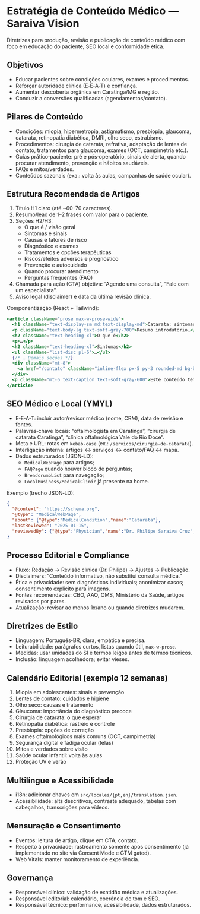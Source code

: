 # Estratégia de Conteúdo Médico — Saraiva Vision

Diretrizes para produção, revisão e publicação de conteúdo médico com foco em educação do paciente, SEO local e conformidade ética.

## Objetivos
- Educar pacientes sobre condições oculares, exames e procedimentos.
- Reforçar autoridade clínica (E‑E‑A‑T) e confiança.
- Aumentar descoberta orgânica em Caratinga/MG e região.
- Conduzir a conversões qualificadas (agendamentos/contato).

## Pilares de Conteúdo
- Condições: miopia, hipermetropia, astigmatismo, presbiopia, glaucoma, catarata, retinopatia diabética, DMRI, olho seco, estrabismo.
- Procedimentos: cirurgia de catarata, refrativa, adaptação de lentes de contato, tratamentos para glaucoma, exames (OCT, campimetria etc.).
- Guias prático‑paciente: pré e pós‑operatório, sinais de alerta, quando procurar atendimento, prevenção e hábitos saudáveis.
- FAQs e mitos/verdades.
- Conteúdos sazonais (exa.: volta às aulas, campanhas de saúde ocular).

## Estrutura Recomendada de Artigos
1. Título H1 claro (até ~60–70 caracteres).
2. Resumo/lead de 1–2 frases com valor para o paciente.
3. Seções H2/H3:
   - O que é / visão geral
   - Sintomas e sinais
   - Causas e fatores de risco
   - Diagnóstico e exames
   - Tratamentos e opções terapêuticas
   - Riscos/efeitos adversos e prognóstico
   - Prevenção e autocuidado
   - Quando procurar atendimento
   - Perguntas frequentes (FAQ)
4. Chamada para ação (CTA) objetiva: “Agende uma consulta”, “Fale com um especialista”.
5. Aviso legal (disclaimer) e data da última revisão clínica.

Componentização (React + Tailwind):
```jsx
<article className="prose max-w-prose-wide">
  <h1 className="text-display-sm md:text-display-md">Catarata: sintomas, diagnóstico e tratamento</h1>
  <p className="text-body-lg text-soft-gray-700">Resumo introdutório…</p>
  <h2 className="text-heading-xl">O que é</h2>
  <p>…</p>
  <h2 className="text-heading-xl">Sintomas</h2>
  <ul className="list-disc pl-6">…</ul>
  {/* … Demais seções */}
  <div className="mt-8">
    <a href="/contato" className="inline-flex px-5 py-3 rounded-md bg-brand-blue-600 hover:bg-brand-blue-700 text-white focus:outline-none focus:ring-2 focus:ring-brand-blue-500">Agendar consulta</a>
  </div>
  <p className="mt-6 text-caption text-soft-gray-600">Este conteúdo tem caráter informativo e não substitui consulta médica. Última revisão: 2025‑01‑15.</p>
</article>
```

## SEO Médico e Local (YMYL)
- E‑E‑A‑T: incluir autor/revisor médico (nome, CRM), data de revisão e fontes.
- Palavras‑chave locais: “oftalmologista em Caratinga”, “cirurgia de catarata Caratinga”, “clínica oftalmológica Vale do Rio Doce”.
- Meta e URL: rotas em `kebab-case` (ex.: `/servicos/cirurgia-de-catarata`).
- Interligação interna: artigos ↔ serviços ↔ contato/FAQ ↔ mapa.
- Dados estruturados (JSON‑LD):
  - `MedicalWebPage` para artigos;
  - `FAQPage` quando houver bloco de perguntas;
  - `BreadcrumbList` para navegação;
  - `LocalBusiness/MedicalClinic` já presente na home.

Exemplo (trecho JSON‑LD):
```json
{
  "@context": "https://schema.org",
  "@type": "MedicalWebPage",
  "about": {"@type":"MedicalCondition","name":"Catarata"},
  "lastReviewed": "2025-01-15",
  "reviewedBy": {"@type":"Physician","name":"Dr. Philipe Saraiva Cruz","identifier":"CRM-MG 69.870"}
}
```

## Processo Editorial e Compliance
- Fluxo: Redação → Revisão clínica (Dr. Philipe) → Ajustes → Publicação.
- Disclaimers: “Conteúdo informativo, não substitui consulta médica.”
- Ética e privacidade: sem diagnósticos individuais; anonimizar casos; consentimento explícito para imagens.
- Fontes recomendadas: CBO, AAO, OMS, Ministério da Saúde, artigos revisados por pares.
- Atualização: revisar ao menos 1x/ano ou quando diretrizes mudarem.

## Diretrizes de Estilo
- Linguagem: Português‑BR, clara, empática e precisa.
- Leiturabilidade: parágrafos curtos, listas quando útil, `max-w-prose`.
- Medidas: usar unidades do SI e termos leigos antes de termos técnicos.
- Inclusão: linguagem acolhedora; evitar vieses.

## Calendário Editorial (exemplo 12 semanas)
1. Miopia em adolescentes: sinais e prevenção
2. Lentes de contato: cuidados e higiene
3. Olho seco: causas e tratamento
4. Glaucoma: importância do diagnóstico precoce
5. Cirurgia de catarata: o que esperar
6. Retinopatia diabética: rastreio e controle
7. Presbiopia: opções de correção
8. Exames oftalmológicos mais comuns (OCT, campimetria)
9. Segurança digital e fadiga ocular (telas)
10. Mitos e verdades sobre visão
11. Saúde ocular infantil: volta às aulas
12. Proteção UV e verão

## Multilíngue e Acessibilidade
- i18n: adicionar chaves em `src/locales/{pt,en}/translation.json`.
- Acessibilidade: alts descritivos, contraste adequado, tabelas com cabeçalhos, transcrições para vídeos.

## Mensuração e Consentimento
- Eventos: leitura de artigo, clique em CTA, contato.
- Respeito à privacidade: rastreamento somente após consentimento (já implementado no site via Consent Mode e GTM gated).
- Web Vitals: manter monitoramento de experiência.

## Governança
- Responsável clínico: validação de exatidão médica e atualizações.
- Responsável editorial: calendário, coerência de tom e SEO.
- Responsável técnico: performance, acessibilidade, dados estruturados.

